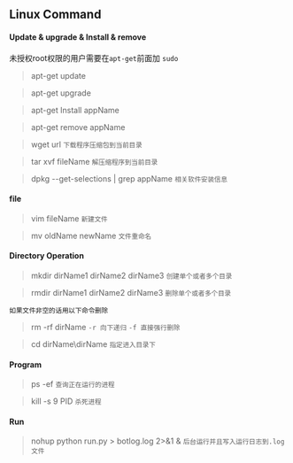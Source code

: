 ## Linux Command
#### Update & upgrade & Install & remove
未授权root权限的用户需要在`apt-get`前面加 `sudo` 
> apt-get update 

> apt-get upgrade

> apt-get Install appName

> apt-get remove appName

> wget url `下载程序压缩包到当前目录`

> tar xvf fileName `解压缩程序到当前目录`

> dpkg --get-selections | grep appName `相关软件安装信息`

#### file

> vim fileName `新建文件`

> mv oldName newName `文件重命名`

#### Directory Operation
> mkdir dirName1 dirName2 dirName3 `创建单个或者多个目录`

> rmdir dirName1 dirName2 dirName3 `删除单个或者多个目录`

`如果文件非空的话用以下命令删除`

>rm -rf dirName `-r 向下递归` `-f 直接强行删除`

> cd dirName\dirName `指定进入目录下`

#### Program

> ps -ef `查询正在运行的进程`

> kill -s 9 PID `杀死进程`

#### Run

> nohup python run.py > botlog.log 2>&1 & `后台运行并且写入运行日志到.log文件`
